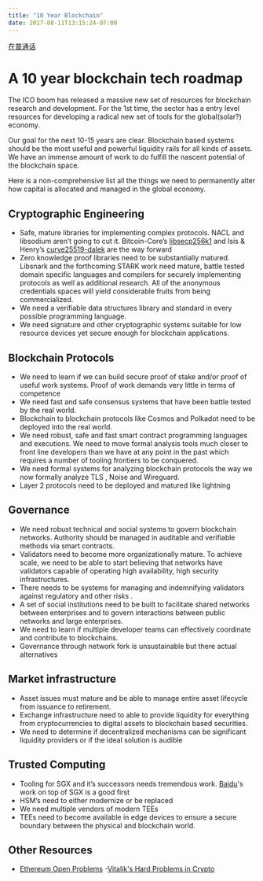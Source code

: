 ```yaml
---
title: "10 Year Blockchain"
date: 2017-08-11T13:15:24-07:00
---
```


[在普通话](https://mp.weixin.qq.com/s/eFSkAVjj2ekQZgLBqGhGeg)

# A 10 year blockchain tech roadmap
The ICO boom has released a massive new set of resources for blockchain research and development. For the 1st time, the sector has a entry level resources for developing a radical new set of tools for the global(solar?)  economy. 

Our goal for the next 10-15 years are clear. Blockchain based systems should be the most useful and powerful liquidity rails for all kinds of assets. We have an immense amount of work to do fulfill the nascent potential of the blockchain space.

Here is a non-comprehensive list all the things we need to permanently alter how capital is allocated and managed in the global economy.


## Cryptographic Engineering
- Safe, mature libraries for implementing complex protocols. NACL and libsodium aren’t going to cut it. Bitcoin-Core’s [libsecp256k1](https://github.com/bitcoin-core/secp256k1) and Isis & Henry’s [curve25519-dalek](https://github.com/isislovecruft/curve25519-dalek) are the way forward
- Zero knowledge proof libraries need to be substantially matured. Libsnark and the forthcoming STARK work need mature, battle tested domain specific languages and compilers for securely implementing protocols as well as additional research.  All of the anonymous credentials spaces will yield considerable fruits from being commercialized.
- We need a verifiable data structures library and standard in every possible programming language.
- We need signature and other cryptographic systems suitable for low resource devices yet secure enough for blockchain applications.


## Blockchain Protocols
- We need to learn if we can build secure proof of stake and/or proof of useful work systems.  Proof of work demands very little in terms of competence 
- We need fast and safe consensus systems that have been battle tested by the real world. 
- Blockchain to blockchain protocols like Cosmos and Polkadot need to be deployed into the real world.
- We need robust, safe and fast smart contract programming languages and executions. We need to move formal analysis tools much closer to front line developers than we have at any point in the past which requires a number of tooling frontiers to be conquered.
- We need formal systems for analyzing blockchain protocols the way we now formally analyze TLS , Noise and Wireguard.
- Layer 2 protocols need to be deployed and matured like lightning


## Governance
- We need robust technical and social systems to govern blockchain networks. Authority should be managed in auditable and verifiable methods via smart contracts.
- Validators need to become more organizationally mature. To achieve scale, we need to be able to start believing that networks have validators capable of operating high availability, high security infrastructures. 
- There needs to be systems for managing and indemnifying validators against regulatory and other risks .
- A set of social institutions need to be built to facilitate shared networks between enterprises and to govern interactions between public networks and large enterprises.
- We need to learn if multiple developer teams can effectively coordinate and contribute to blockchains.
- Governance through network fork is unsustainable but there actual alternatives

## Market infrastructure
- Asset issues must mature and be able to manage entire asset lifecycle from issuance to retirement.
- Exchange infrastructure need to able to provide liquidity for everything from cryptocurrencies to digital assets to blockchain based securities.
- We need to determine if decentralized mechanisms can be significant liquidity providers or if the ideal solution is audible 

## Trusted Computing
- Tooling for SGX and it’s successors needs tremendous work. [Baidu](https://github.com/baidu/rust-sgx-sdk)'s work on top of SGX is a good first 
- HSM’s need to either modernize or be replaced
- We need multiple vendors of modern TEEs
- TEEs need to become available in edge devices to ensure a secure boundary between the physical and blockchain world.


## Other Resources
- [Ethereum Open Problems](https://github.com/ethereum/wiki/wiki/Problems)
-[Vitalik's Hard Problems in Crypto](https://www.youtube.com/watch?v=p5qwbOkCZSc)


